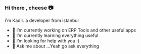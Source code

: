 ### Hi there , cheese 📷

i'm Kadir. a developer from istanbul

- 🔭 I’m currently working on ERP Tools and other useful apps
- 🌱 I’m currently learning everything useful 
- 🤔 I’m looking for help with you :) 
- 💬 Ask me about ...Yeah go ask everything





